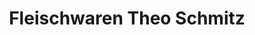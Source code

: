 ---
title: "Fleischwaren Theo Schmitz"
url: /castrop-rauxel/fleischwaren-theo-schmitz/
shop: Metzgerei
---